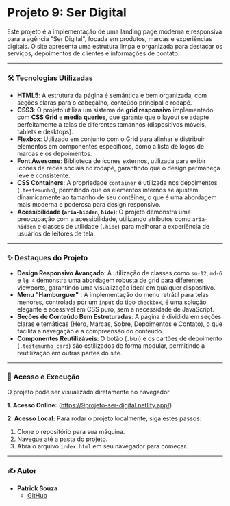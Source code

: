 # Projeto 9: Ser Digital

Este projeto é a implementação de uma landing page moderna e responsiva para a agência "Ser Digital", focada em produtos, marcas e experiências digitais. O site apresenta uma estrutura limpa e organizada para destacar os serviços, depoimentos de clientes e informações de contato.

---

### 🛠️ Tecnologias Utilizadas

-   **HTML5**: A estrutura da página é semântica e bem organizada, com seções claras para o cabeçalho, conteúdo principal e rodapé.
-   **CSS3**: O projeto utiliza um sistema de **grid responsivo** implementado com **CSS Grid** e **media queries**, que garante que o layout se adapte perfeitamente a telas de diferentes tamanhos (dispositivos móveis, tablets e desktops).
-   **Flexbox**: Utilizado em conjunto com o Grid para alinhar e distribuir elementos em componentes específicos, como a lista de logos de marcas e os depoimentos.
-   **Font Awesome**: Biblioteca de ícones externos, utilizada para exibir ícones de redes sociais no rodapé, garantindo que o design permaneça leve e consistente.
-   **CSS Containers**: A propriedade `container` é utilizada nos depoimentos (`.testemunho`), permitindo que os elementos internos se ajustem dinamicamente ao tamanho de seu contêiner, o que é uma abordagem mais moderna e poderosa para design responsivo.
-   **Acessibilidade (`aria-hidden`, `hide`)**: O projeto demonstra uma preocupação com a acessibilidade, utilizando atributos como `aria-hidden` e classes de utilidade (`.hide`) para melhorar a experiência de usuários de leitores de tela.

---

### ✨ Destaques do Projeto

* **Design Responsivo Avançado**: A utilização de classes como `sm-12`, `md-6` e `lg-4` demonstra uma abordagem robusta de grid para diferentes viewports, garantindo uma visualização ideal em qualquer dispositivo.
* **Menu "Hamburguer"** : A implementação do menu retrátil para telas menores, controlada por um `input` do tipo `checkbox`, é uma solução elegante e acessível em CSS puro, sem a necessidade de JavaScript.
* **Seções de Conteúdo Bem Estruturadas**: A página é dividida em seções claras e temáticas (Hero, Marcas, Sobre, Depoimentos e Contato), o que facilita a navegação e a compreensão do conteúdo.
* **Componentes Reutilizáveis**: O botão (`.btn`) e os cartões de depoimento (`.testemunho_card`) são estilizados de forma modular, permitindo a reutilização em outras partes do site.

---

### 🚀 Acesso e Execução

O projeto pode ser visualizado diretamente no navegador.

**1. Acesso Online:**
(https://9projeto-ser-digital.netlify.app/)

**2. Acesso Local:**
Para rodar o projeto localmente, siga estes passos:

1.  Clone o repositório para sua máquina.
2.  Navegue até a pasta do projeto.
3.  Abra o arquivo `index.html` em seu navegador para começar.

---

### ✍️ Autor

-   **Patrick Souza**
    -   [GitHub](https://github.com/PatrickCaramico)
